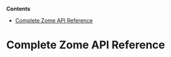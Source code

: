 <!-- START doctoc generated TOC please keep comment here to allow auto update -->
<!-- DON'T EDIT THIS SECTION, INSTEAD RE-RUN doctoc TO UPDATE -->
**Contents**

- [Complete Zome API Reference](#complete-zome-api-reference)

<!-- END doctoc generated TOC please keep comment here to allow auto update -->

# Complete Zome API Reference
